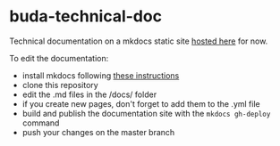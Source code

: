 # buda-technical-doc
Technical documentation on a mkdocs static site [hosted here](https://BuddhistDigitalResourceCenter.github.io/buda-technical-doc/) for now.

To edit the documentation:
* install mkdocs following [these instructions](http://www.mkdocs.org/#installation)
* clone this repository
* edit the .md files in the /docs/ folder
* if you create new pages, don't forget to add them to the .yml file
* build and publish the documentation site with the ``mkdocs gh-deploy`` command
* push your changes on the master branch
